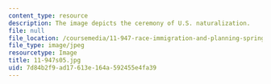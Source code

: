 ```yaml
---
content_type: resource
description: The image depicts the ceremony of U.S. naturalization.
file: null
file_location: /coursemedia/11-947-race-immigration-and-planning-spring-2005/7d84b2f9ad17613e164a592455e4fa39_11-947s05.jpg
file_type: image/jpeg
resourcetype: Image
title: 11-947s05.jpg
uid: 7d84b2f9-ad17-613e-164a-592455e4fa39
---
```

